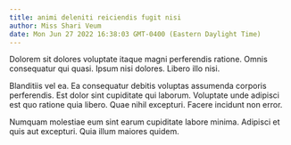 ```yaml
---
title: animi deleniti reiciendis fugit nisi
author: Miss Shari Veum
date: Mon Jun 27 2022 16:38:03 GMT-0400 (Eastern Daylight Time)
---
```

Dolorem sit dolores voluptate itaque magni perferendis ratione. Omnis consequatur qui quasi. Ipsum nisi dolores. Libero illo nisi.

 Blanditiis vel ea. Ea consequatur debitis voluptas assumenda corporis perferendis. Est dolor sint cupiditate qui laborum. Voluptate unde adipisci est quo ratione quia libero. Quae nihil excepturi. Facere incidunt non error.

 Numquam molestiae eum sint earum cupiditate labore minima. Adipisci et quis aut excepturi. Quia illum maiores quidem.